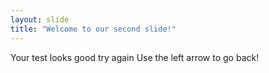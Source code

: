 ```yaml
---
layout: slide
title: "Welcome to our second slide!"
---
```

Your test looks good try again
Use the left arrow to go back!

